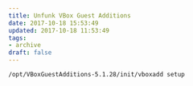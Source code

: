 ```yaml
---
title: Unfunk VBox Guest Additions
date: 2017-10-18 15:53:49
updated: 2017-10-18 11:53:49
tags:
- archive
draft: false
---
```


`/opt/VBoxGuestAdditions-5.1.28/init/vboxadd setup`